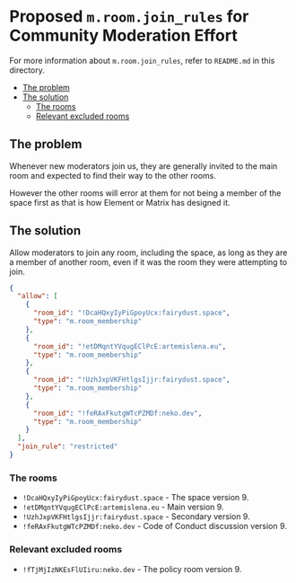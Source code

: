 <!-- @format -->

# Proposed `m.room.join_rules` for Community Moderation Effort

For more information about `m.room.join_rules`, refer to `README.md` in this
directory.

<!-- editorconfig-checker-disable -->
<!-- prettier-ignore-start -->

<!-- START doctoc generated TOC please keep comment here to allow auto update -->
<!-- DON'T EDIT THIS SECTION, INSTEAD RE-RUN doctoc TO UPDATE -->

- [The problem](#the-problem)
- [The solution](#the-solution)
  - [The rooms](#the-rooms)
  - [Relevant excluded rooms](#relevant-excluded-rooms)

<!-- END doctoc generated TOC please keep comment here to allow auto update -->

<!-- prettier-ignore-end -->
<!-- editorconfig-checker-enable -->

## The problem

Whenever new moderators join us, they are generally invited to the main room
and expected to find their way to the other rooms.

However the other rooms will error at them for not being a member of the space
first as that is how Element or Matrix has designed it.

## The solution

Allow moderators to join any room, including the space, as long as they are a
member of another room, even if it was the room they were attempting to join.

```json
{
  "allow": [
    {
      "room_id": "!DcaHQxyIyPiGpoyUcx:fairydust.space",
      "type": "m.room_membership"
    },
    {
      "room_id": "!etDMqntYVqugEClPcE:artemislena.eu",
      "type": "m.room_membership"
    },
    {
      "room_id": "!UzhJxpVKFHtlgsIjjr:fairydust.space",
      "type": "m.room_membership"
    },
    {
      "room_id": "!feRAxFkutgWTcPZMDf:neko.dev",
      "type": "m.room_membership"
    }
  ],
  "join_rule": "restricted"
}
```

### The rooms

- `!DcaHQxyIyPiGpoyUcx:fairydust.space` - The space version 9.
- `!etDMqntYVqugEClPcE:artemislena.eu` - Main version 9.
- `!UzhJxpVKFHtlgsIjjr:fairydust.space` - Secondary version 9.
- `!feRAxFkutgWTcPZMDf:neko.dev` - Code of Conduct discussion version 9.

### Relevant excluded rooms

- `!fTjMjIzNKEsFlUIiru:neko.dev` - The policy room version 9.
